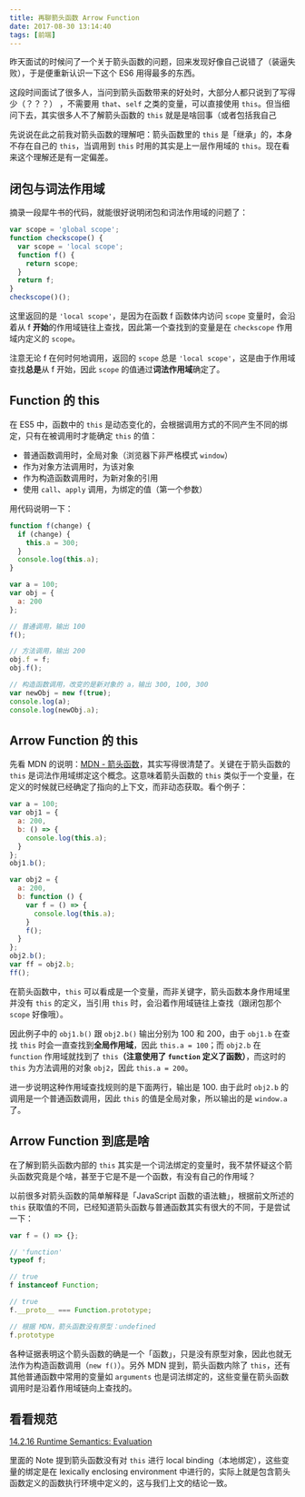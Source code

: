 ```yaml
---
title: 再聊箭头函数 Arrow Function
date: 2017-08-30 13:14:40
tags: [前端]
---
```


昨天面试的时候问了一个关于箭头函数的问题，回来发现好像自己说错了（装逼失败），于是便重新认识一下这个 ES6 用得最多的东西。

<!-- more -->

这段时间面试了很多人，当问到箭头函数带来的好处时，大部分人都只说到了写得少（？？？）
，不需要用 `that`、`self` 之类的变量，可以直接使用 `this`。但当细问下去，其实很多人不了解箭头函数的 `this` 就是是啥回事（或者包括我自己

先说说在此之前我对箭头函数的理解吧：箭头函数里的 `this` 是「继承」的，本身不存在自己的 `this`，当调用到 `this` 时用的其实是上一层作用域的 `this`。现在看来这个理解还是有一定偏差。

## 闭包与词法作用域

摘录一段犀牛书的代码，就能很好说明闭包和词法作用域的问题了：

```javascript
var scope = 'global scope';
function checkscope() {
  var scope = 'local scope';
  function f() { 
    return scope; 
  }
  return f;
}
checkscope()();
```

这里返回的是 `'local scope'`，是因为在函数 f 函数体内访问 `scope` 变量时，会沿着从 f **开始**的作用域链往上查找，因此第一个查找到的变量是在 `checkscope` 作用域内定义的 `scope`。

注意无论 f 在何时何地调用，返回的 `scope` 总是 `'local scope'`，这是由于作用域查找**总是**从 f 开始，因此 `scope` 的值通过**词法作用域**确定了。

## Function 的 this

在 ES5 中，函数中的 `this` 是动态变化的，会根据调用方式的不同产生不同的绑定，只有在被调用时才能确定 `this` 的值：

- 普通函数调用时，全局对象（浏览器下非严格模式 `window`）
- 作为对象方法调用时，为该对象
- 作为构造函数调用时，为新对象的引用
- 使用 `call`、`apply` 调用，为绑定的值（第一个参数）

用代码说明一下：

```javascript
function f(change) {
  if (change) {
    this.a = 300;
  }
  console.log(this.a);
}

var a = 100;
var obj = {
  a: 200
};

// 普通调用，输出 100
f();

// 方法调用，输出 200
obj.f = f;
obj.f();

// 构造函数调用，改变的是新对象的 a，输出 300, 100, 300
var newObj = new f(true);
console.log(a);
console.log(newObj.a);
```

## Arrow Function 的 this

先看 MDN 的说明：[MDN - 箭头函数](https://developer.mozilla.org/zh-CN/docs/Web/JavaScript/Reference/Functions/Arrow_functions)，其实写得很清楚了。关键在于箭头函数的 `this` 是词法作用域绑定这个概念。这意味着箭头函数的 `this` 类似于一个变量，在定义的时候就已经确定了指向的上下文，而非动态获取。看个例子：

```javascript
var a = 100;
var obj1 = {
  a: 200,
  b: () => {
    console.log(this.a);
  }
};
obj1.b();

var obj2 = {
  a: 200,
  b: function () {
    var f = () => {
      console.log(this.a);
    }
    f();
  }
};
obj2.b();
var ff = obj2.b;
ff();
```

在箭头函数中，`this` 可以看成是一个变量，而非关键字，箭头函数本身作用域里并没有 `this` 的定义，当引用 `this` 时，会沿着作用域链往上查找（跟闭包那个 `scope` 好像哦）。

因此例子中的 `obj1.b()` 跟 `obj2.b()` 输出分别为 100 和 200，由于 `obj1.b` 在查找 `this` 时会一直查找到**全局作用域**，因此 `this.a = 100`；而 `obj2.b` 在 `function` 作用域就找到了 `this`**（注意使用了 `function` 定义了函数）**，而这时的 `this` 为方法调用的对象 `obj2`，因此 `this.a = 200`。

进一步说明这种作用域查找规则的是下面两行，输出是 100. 由于此时 `obj2.b` 的调用是一个普通函数调用，因此 `this` 的值是全局对象，所以输出的是 `window.a` 了。

## Arrow Function 到底是啥

在了解到箭头函数内部的 `this` 其实是一个词法绑定的变量时，我不禁怀疑这个箭头函数究竟是个啥，甚至于它是不是一个函数，有没有自己的作用域？

以前很多对箭头函数的简单解释是「JavaScript 函数的语法糖」，根据前文所述的 `this` 获取值的不同，已经知道箭头函数与普通函数其实有很大的不同，于是尝试一下：

```javascript
var f = () => {};

// 'function'
typeof f;

// true
f instanceof Function;

// true
f.__proto__ === Function.prototype;

// 根据 MDN，箭头函数没有原型：undefined
f.prototype
```

各种证据表明这个箭头函数的确是一个「函数」，只是没有原型对象，因此也就无法作为构造函数调用（`new f()`）。另外 MDN 提到，箭头函数内除了 `this`，还有其他普通函数中常用的变量如 `arguments` 也是词法绑定的，这些变量在箭头函数调用时是沿着作用域链向上查找的。

## 看看规范

[14.2.16 Runtime Semantics: Evaluation](http://www.ecma-international.org/ecma-262/8.0/index.html#sec-arrow-function-definitions-runtime-semantics-evaluation)

里面的 Note 提到箭头函数没有对 `this` 进行 local binding（本地绑定），这些变量的绑定是在 lexically enclosing environment 中进行的，实际上就是包含箭头函数定义的函数执行环境中定义的，这与我们上文的结论一致。
